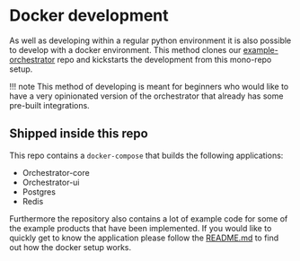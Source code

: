 # Docker development
As well as developing within a regular python environment it is also possible to develop with a docker environment.
This method clones our [example-orchestrator](https://github.com/workfloworchestrator/example-orchestrator) repo and
kickstarts the development from this mono-repo setup.

!!! note
    This method of developing is meant for beginners who would like to have a very opinionated version of the
    orchestrator that already has some pre-built integrations.


## Shipped inside this repo
This repo contains a `docker-compose` that builds the following applications:

* Orchestrator-core
* Orchestrator-ui
* Postgres
* Redis

Furthermore the repository also contains a lot of example code for some of the example products that have been
implemented. If you would like to quickly get to know the application please follow the [README.md](https://github.com/workfloworchestrator/example-orchestrator/blob/master/README.md)
to find out how the docker setup works.
